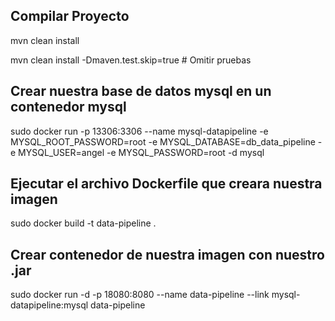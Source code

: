 ## Compilar Proyecto

mvn clean install

mvn clean install -Dmaven.test.skip=true  # Omitir pruebas

## Crear nuestra base de datos mysql en un contenedor mysql

sudo docker run -p 13306:3306 --name mysql-datapipeline -e MYSQL_ROOT_PASSWORD=root -e MYSQL_DATABASE=db_data_pipeline -e MYSQL_USER=angel -e MYSQL_PASSWORD=root -d mysql

## Ejecutar el archivo Dockerfile que creara nuestra imagen

sudo docker build -t data-pipeline .

## Crear contenedor de nuestra imagen con nuestro .jar

sudo docker run -d -p 18080:8080 --name data-pipeline --link mysql-datapipeline:mysql data-pipeline

